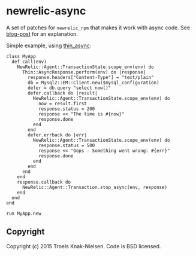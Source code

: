 newrelic-async
===

A set of patches for `newrelic_rpm` that makes it work with async code. See [blog-post](http://troelskn.com/posts/how-i-got-new-relic-working-with-thin-async/) for an explanation.

Simple example, using [thin_async](https://github.com/macournoyer/thin_async):

    class MyApp
      def call(env)
        NewRelic::Agent::TransactionState.scope_env(env) do
          Thin::AsyncResponse.perform(env) do |response|
            response.headers["Content-Type"] = "text/plain"
            db = Mysql2::EM::Client.new($mysql_configuration)
            defer = db.query "select now()"
            defer.callback do |result|
              NewRelic::Agent::TransactionState.scope_env(env) do
                now = result.first
                response.status = 200
                response << "The time is #{now}"
                response.done
              end
            end
            defer.errback do |err|
              NewRelic::Agent::TransactionState.scope_env(env) do
                response.status = 500
                response << "Oops - Something went wrong: #{err}"
                response.done
              end
            end
          end
        end
        response.callback do
          NewRelic::Agent::Transaction.stop_async(env, response)
        end
      end
    end

    run MyApp.new

Copyright
---

Copyright (c) 2015 Troels Knak-Nielsen. Code is BSD licensed.
